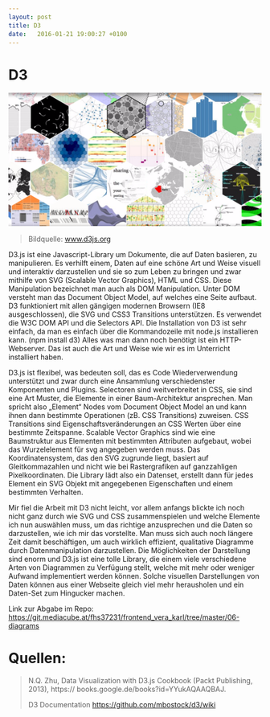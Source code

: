 ```yaml
---
layout: post
title: D3
date:   2016-01-21 19:00:27 +0100
---
```

# D3
![Screenshot from D3](/assets/d3.png)

> Bildquelle: www.d3js.org

D3.js ist eine Javascript-Library um Dokumente, die auf Daten basieren, zu manipulieren. Es verhilft einem, Daten auf eine schöne Art und Weise visuell und interaktiv darzustellen und sie so zum Leben zu bringen und zwar mithilfe von SVG (Scalable Vector Graphics), HTML und CSS. Diese Manipulation bezeichnet man auch als DOM Manipulation. Unter DOM versteht man das Document Object Model, auf welches eine Seite aufbaut.
D3 funktioniert mit allen gängigen modernen Browsern (IE8 ausgeschlossen), die SVG und CSS3 Transitions unterstützen. Es verwendet die W3C DOM API und die Selectors API.
Die Installation von D3 ist sehr einfach, da man es einfach über die Kommandozeile mit node.js installieren kann. 
(npm install d3)
Alles was man dann noch benötigt ist ein HTTP- Webserver. Das ist auch die Art und Weise wie wir es im Unterricht installiert haben.

D3.js ist flexibel, was bedeuten soll, das es Code Wiederverwendung unterstützt und zwar durch eine Ansammlung verschiedenster Komponenten und Plugins.
Selectoren sind weitverbreitet in CSS, sie sind eine Art Muster, die Elemente in einer Baum-Architektur ansprechen. Man spricht also „Element“ Nodes vom Document Object Model an und kann ihnen dann bestimmte Operationen (zB. CSS Transitions) zuweisen.
CSS Transitions sind Eigenschaftsveränderungen an CSS Werten über eine bestimmte Zeitspanne.
Scalable Vector Graphics sind wie eine Baumstruktur aus Elementen mit bestimmten Attributen aufgebaut, wobei das Wurzelelement für svg angegeben werden muss. Das Koordinatensystem, das den SVG zugrunde liegt, basiert auf Gleitkommazahlen und nicht wie bei Rastergrafiken auf ganzzahligen Pixelkoordinaten.
Die Library lädt also ein Datenset, erstellt dann für jedes Element ein SVG Objekt mit angegebenen Eigenschaften und einem bestimmten Verhalten.

Mir fiel die Arbeit mit D3 nicht leicht, vor allem anfangs blickte ich noch nicht ganz durch wie SVG und CSS zusammenspielen und welche Elemente ich nun auswählen muss, um das richtige anzusprechen und die Daten so darzustellen, wie ich mir das vorstellte.
Man muss sich auch noch längere Zeit damit beschäftigen, um auch wirklich effizient, qualitative Diagramme durch Datenmanipulation darzustellen. Die Möglichkeiten der Darstellung sind enorm und D3.js ist eine tolle Library, die einem viele verschiedene Arten von Diagrammen zu Verfügung stellt, welche mit mehr oder weniger Aufwand implementiert werden können. Solche visuellen Darstellungen von Daten können aus einer Webseite gleich viel mehr herausholen und ein Daten-Set zum Hingucker machen.

Link zur Abgabe im Repo: https://git.mediacube.at/fhs37231/frontend_vera_karl/tree/master/06-diagrams

# Quellen:
> N.Q. Zhu, Data Visualization with D3.js Cookbook (Packt Publishing, 2013), 
> https:// books.google.de/books?id=YYukAQAAQBAJ.
>
> D3 Documentation
> https://github.com/mbostock/d3/wiki
